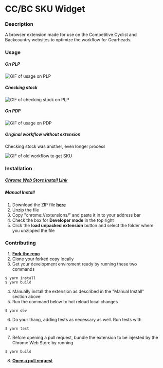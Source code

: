 # CC/BC SKU Widget

### Description

A browser extension made for use on the Competitive Cyclist and Backcountry websites to optimize the workflow for Gearheads.

### Usage

##### On PLP

![GIF of usage on PLP](https://media3.giphy.com/media/wdjh2nH1WOMGD53Cfa/giphy.gif)

##### Checking stock

![GIF of checking stock on PLP](https://media0.giphy.com/media/YxiCmWz3ZfsQLS2v51/giphy.gif)

##### On PDP

![GIF of usage on PDP](https://media0.giphy.com/media/rwjxGwEmrKkgm8vJdE/giphy.gif)

##### Original workflow without extension

Checking stock was another, even longer process

![GIF of old workflow to get SKU](https://media1.giphy.com/media/ZdyC4PIqJLdvUqZH50/giphy.gif)

### Installation

##### **[Chrome Web Store Install Link](https://chrome.google.com/webstore/detail/ccbc-sku-widget/oclphakakbdnigniddcimhmcikgedhhk 'link to Chrome Web Store')**

##### Manual Install

1. Download the ZIP file **[here](https://github.com/dudemanppl/CCBCSKUWidget/raw/master/dist/CCBCSKUWidget.zip 'link to zip file of extension')**
2. Unzip the file
3. Copy "chrome://extensions/" and paste it in to your address bar
4. Check the box for **Developer mode** in the top right
5. Click the **load unpacked extension** button and select the folder where you unzipped the file

### Contributing

1. **[Fork the repo](https://github.com/dudemanppl/CCBCSKUWidget/fork?fragment=1 'link to fork repo')**
2. Clone your forked copy locally
3. Get your development enviroment ready by running these two commands

```
$ yarn install
$ yarn build
```

4. Manually install the extension as described in the "Manual Install" section above
5. Run the command below to hot reload local changes

```
$ yarn dev
```

6. Do your thang, adding tests as necessary as well. Run tests with

```
$ yarn test
```

7. Before opening a pull request, bundle the extension to be injested by the Chrome Web Store by running

```
$ yarn build
```

8. **[Open a pull request](https://github.com/dudemanppl/CCBCSKUWidget/compare 'link to open a pull request')**
